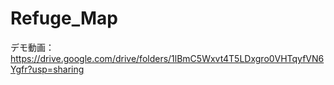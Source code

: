 # Refuge_Map
デモ動画：https://drive.google.com/drive/folders/1lBmC5Wxvt4T5LDxgro0VHTqyfVN6Ygfr?usp=sharing

